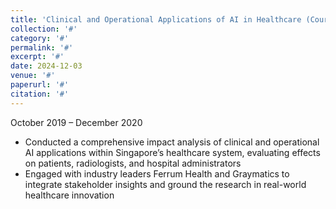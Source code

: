 ```yaml
---
title: 'Clinical and Operational Applications of AI in Healthcare (Course – IB Diploma Extended Essay)'
collection: '#'
category: '#'
permalink: '#'
excerpt: '#'
date: 2024-12-03
venue: '#'
paperurl: '#'
citation: '#'
---
```


October 2019 – December 2020

- Conducted a comprehensive impact analysis of clinical and operational AI applications within Singapore’s healthcare system, evaluating effects on patients, radiologists, and hospital administrators  
- Engaged with industry leaders Ferrum Health and Graymatics to integrate stakeholder insights and ground the research in real-world healthcare innovation  

